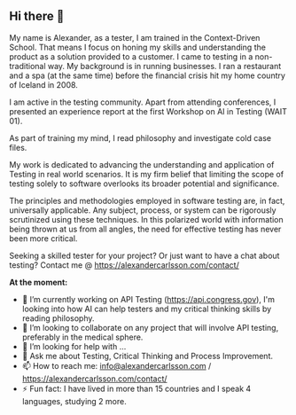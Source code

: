 ## Hi there 👋

My name is Alexander, as a tester, I am trained in the Context-Driven School. That means I focus on honing my skills and understanding the product as a solution provided to a customer. 
I came to testing in a non-traditional way. My background is in running businesses. I ran a restaurant and a spa (at the same time) before the financial crisis hit my home country of Iceland in 2008.

I am active in the testing community. Apart from attending conferences, I presented an experience report at the first Workshop on AI in Testing (WAIT 01).

As part of training my mind, I read philosophy and investigate cold case files.

My work is dedicated to advancing the understanding and application of Testing in real world scenarios. It is my firm belief that limiting the scope of testing solely to software overlooks its broader potential and significance.

The principles and methodologies employed in software testing are, in fact, universally applicable. Any subject, process, or system can be rigorously scrutinized using these techniques. 
In this polarized world with information being thrown at us from all angles, the need for effective testing has never been more critical.

Seeking a skilled tester for your project? Or just want to have a chat about testing? Contact me @ https://alexandercarlsson.com/contact/

**At the moment:**

- 🔭 I’m currently working on API Testing (https://api.congress.gov), I'm looking into how AI can help testers and my critical thinking skills by reading philosophy.
- 👯 I’m looking to collaborate on any project that will involve API testing, preferably in the medical sphere. 
- 🤔 I’m looking for help with ...
- 💬 Ask me about Testing, Critical Thinking and Process Improvement. 
- 📫 How to reach me: info@alexandercarlsson.com / https://alexandercarlsson.com/contact/
- ⚡ Fun fact: I have lived in more than 15 countries and I speak 4 languages, studying 2 more. 

